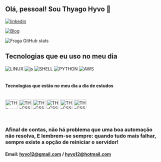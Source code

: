 
## Olá, pessoal! Sou Thyago Hyvo 🔮

[![linkedin](https://img.shields.io/badge/LinkedIn-0077B5?style=for-the-badge&logo=linkedin&logoColor=white)](https://www.linkedin.com/in/thyago-hyvo/)

[![Blog](https://img.shields.io/badge/website-000000?style=for-the-badge&logo=About.me&logoColor=white)](https://roadmap.sh/devops)

![Fraga GitHub stats](https://github-readme-stats.vercel.app/api?username=thyagohyvo&show_icons=true&theme=dracula&count_private=true)

## Tecnologias que eu uso no meu dia

<div style="display: inline_block">
  <img align="center" alt="LINUX" src="https://img.shields.io/badge/Linux-FCC624?style=for-the-badge&logo=linux&logoColor=black11111111111" />

  <img align="center" alt="js" src="https://img.shields.io/badge/JavaScript-F7DF1E?style=for-the-badge&logo=javascript&logoColor=black" />

  <img align="center" alt="SHELL" src="https://img.shields.io/badge/Shell_Script-121011?style=for-the-badge&logo=gnu-bash&logoColor=white" />

  <img align="center" alt="PYTHON" src="https://img.shields.io/badge/Python-14354C?style=for-the-badge&logo=python&logoColor=white" />

  <img align="center" alt="AWS" src="https://img.shields.io/badge/Amazon_AWS-232F3E?style=for-the-badge&logo=amazon-aws&logoColor=white" />

</div><br/>


#### Tecnologias que estão no meu dia a dia de estudos

<div style="display: inline_block"><br>
   <img align="center" alt="TH-HTML" height="30" width="40" src="https://cdn.jsdelivr.net/gh/devicons/devicon@latest/icons/terraform/terraform-original.svg"> <img align="center" alt="TH-CSS" height="30" width="40" src="https://cdn.jsdelivr.net/gh/devicons/devicon@latest/icons/ansible/ansible-original-wordmark.svg"> <img align="center" alt="TH-CSS" height="30" width="40" src="https://cdn.jsdelivr.net/gh/devicons/devicon@latest/icons/azuresqldatabase/azuresqldatabase-original.svg">
   <img align="center" alt="TH-CSS" height="30" width="40" src="https://cdn.jsdelivr.net/gh/devicons/devicon@latest/icons/docker/docker-original-wordmark.svg">
   <img align="center" alt="TH-CSS" height="30" width="40" src="https://cdn.jsdelivr.net/gh/devicons/devicon@latest/icons/grafana/grafana-plain-wordmark.svg">
   <img align="center" alt="TH-CSS" height="30" width="40" src="https://cdn.jsdelivr.net/gh/devicons/devicon@latest/icons/oracle/oracle-original.svg">


  
</div>
<br/>
<br/>

### Afinal de contas, não há problema que uma boa automação não resolva, E lembrem-se sempre: quando tudo mais falhar, sempre existe a opção de reiniciar o servidor!

#### Email: hyvo12@gmail.com / hyvo12@hotmail.com
